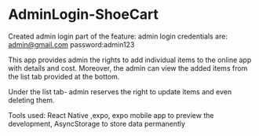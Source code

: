 # AdminLogin-ShoeCart
Created admin login part of the feature:
admin login credentials are: admin@gmail.com password:admin123

This app provides admin the rights to add individual items to the online app with details and cost. Moreover, the admin can view the added items from the list tab provided at the bottom.

Under the list tab- admin reserves the right to update items and even deleting them.

Tools used: React Native ,expo, expo mobile app to preview the development, AsyncStorage to store data permanently
